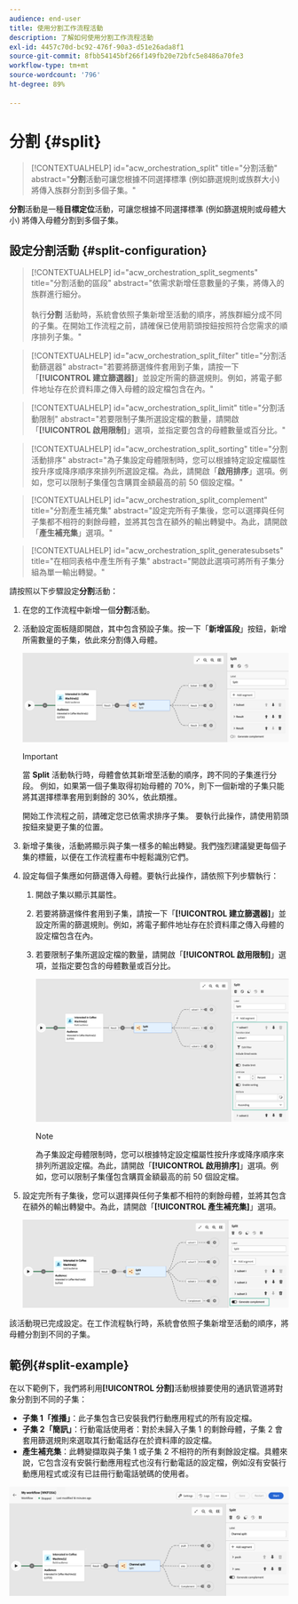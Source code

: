 ```yaml
---
audience: end-user
title: 使用分割工作流程活動
description: 了解如何使用分割工作流程活動
exl-id: 4457c70d-bc92-476f-90a3-d51e26ada8f1
source-git-commit: 8fbb54145bf266f149fb20e72bfc5e8486a70fe3
workflow-type: tm+mt
source-wordcount: '796'
ht-degree: 89%

---
```


# 分割 {#split}

>[!CONTEXTUALHELP]
>id="acw_orchestration_split"
>title="分割活動"
>abstract="**分割**&#x200B;活動可讓您根據不同選擇標準 (例如篩選規則或族群大小) 將傳入族群分割到多個子集。"

**分割**&#x200B;活動是一種&#x200B;**目標定位**&#x200B;活動，可讓您根據不同選擇標準 (例如篩選規則或母體大小) 將傳入母體分割到多個子集。

## 設定分割活動 {#split-configuration}

>[!CONTEXTUALHELP]
>id="acw_orchestration_split_segments"
>title="分割活動的區段"
>abstract="依需求新增任意數量的子集，將傳入的族群進行細分。<br/></br>執行&#x200B;**分割** 活動時，系統會依照子集新增至活動的順序，將族群細分成不同的子集。在開始工作流程之前，請確保已使用箭頭按鈕按照符合您需求的順序排列子集。"

>[!CONTEXTUALHELP]
>id="acw_orchestration_split_filter"
>title="分割活動篩選器"
>abstract="若要將篩選條件套用到子集，請按一下「**[!UICONTROL 建立篩選器]**」並設定所需的篩選規則。例如，將電子郵件地址存在於資料庫之傳入母體的設定檔包含在內。"

>[!CONTEXTUALHELP]
>id="acw_orchestration_split_limit"
>title="分割活動限制"
>abstract="若要限制子集所選設定檔的數量，請開啟「**[!UICONTROL 啟用限制]**」選項，並指定要包含的母體數量或百分比。"

>[!CONTEXTUALHELP]
>id="acw_orchestration_split_sorting"
>title="分割活動排序"
>abstract="為子集設定母體限制時，您可以根據特定設定檔屬性按升序或降序順序來排列所選設定檔。為此，請開啟「**啟用排序**」選項。例如，您可以限制子集僅包含購買金額最高的前 50 個設定檔。"

>[!CONTEXTUALHELP]
>id="acw_orchestration_split_complement"
>title="分割產生補充集"
>abstract="設定完所有子集後，您可以選擇與任何子集都不相符的剩餘母體，並將其包含在額外的輸出轉變中。為此，請開啟「**產生補充集**」選項。"

>[!CONTEXTUALHELP]
>id="acw_orchestration_split_generatesubsets"
>title="在相同表格中產生所有子集"
>abstract="開啟此選項可將所有子集分組為單一輸出轉變。"

請按照以下步驟設定&#x200B;**分割**&#x200B;活動：

1. 在您的工作流程中新增一個&#x200B;**分割**&#x200B;活動。

1. 活動設定面板隨即開啟，其中包含預設子集。按一下「**新增區段**」按鈕，新增所需數量的子集，依此來分割傳入母體。

   ![](../assets/workflow-split.png)

   >[!IMPORTANT]
   >
   >當 **Split** 活動執行時，母體會依其新增至活動的順序，跨不同的子集進行分段。 例如，如果第一個子集取得初始母體的 70%，則下一個新增的子集只能將其選擇標準套用到剩餘的 30%，依此類推。
   >
   >開始工作流程之前，請確定您已依需求排序子集。 要執行此操作，請使用箭頭按鈕來變更子集的位置。

1. 新增子集後，活動將顯示與子集一樣多的輸出轉變。我們強烈建議變更每個子集的標籤，以便在工作流程畫布中輕鬆識別它們。

1. 設定每個子集應如何篩選傳入母體。要執行此操作，請依照下列步驟執行：

   1. 開啟子集以顯示其屬性。

   1. 若要將篩選條件套用到子集，請按一下「**[!UICONTROL 建立篩選器]**」並設定所需的篩選規則。例如，將電子郵件地址存在於資料庫之傳入母體的設定檔包含在內。

   1. 若要限制子集所選設定檔的數量，請開啟「**[!UICONTROL 啟用限制]**」選項，並指定要包含的母體數量或百分比。

      ![](../assets/workflow-split-subset.png)


      >[!NOTE]
      >
      >為子集設定母體限制時，您可以根據特定設定檔屬性按升序或降序順序來排列所選設定檔。為此，請開啟「**[!UICONTROL 啟用排序]**」選項。例如，您可以限制子集僅包含購買金額最高的前 50 個設定檔。

1. 設定完所有子集後，您可以選擇與任何子集都不相符的剩餘母體，並將其包含在額外的輸出轉變中。為此，請開啟「**[!UICONTROL 產生補充集]**」選項。

   ![](../assets/workflow-split-complement.png)

該活動現已完成設定。在工作流程執行時，系統會依照子集新增至活動的順序，將母體分割到不同的子集。

## 範例{#split-example}

在以下範例下，我們將利用&#x200B;**[!UICONTROL 分割]**&#x200B;活動根據要使用的通訊管道將對象分割到不同的子集：

* **子集 1「推播」**：此子集包含已安裝我們行動應用程式的所有設定檔。
* **子集 2「簡訊」**：行動電話使用者：對於未歸入子集 1 的剩餘母體，子集 2 會套用篩選規則來選取其行動電話存在於資料庫的設定檔。
* **產生補充集**：此轉變擷取與子集 1 或子集 2 不相符的所有剩餘設定檔。具體來說，它包含沒有安裝行動應用程式也沒有行動電話的設定檔，例如沒有安裝行動應用程式或沒有已註冊行動電話號碼的使用者。

![](../assets/workflow-split-example.png)

